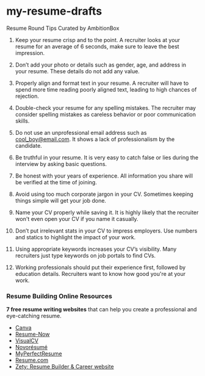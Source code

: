 # my-resume-drafts

Resume Round Tips
Curated by AmbitionBox

1) Keep your resume crisp and to the point. A recruiter looks at your resume for an average of 6 seconds, make sure to leave the best impression.

2) Don’t add your photo or details such as gender, age, and address in your resume. These details do not add any value.

3) Properly align and format text in your resume. A recruiter will have to spend more time reading poorly aligned text, leading to high chances of rejection.

4) Double-check your resume for any spelling mistakes. The recruiter may consider spelling mistakes as careless behavior or poor communication skills.

5) Do not use an unprofessional email address such as cool_boy@email.com. It shows a lack of professionalism by the candidate.

6) Be truthful in your resume. It is very easy to catch false or lies during the interview by asking basic questions.

7) Be honest with your years of experience. All information you share will be verified at the time of joining.

8) Avoid using too much corporate jargon in your CV. Sometimes keeping things simple will get your job done.

9) Name your CV properly while saving it. It is highly likely that the recruiter won't even open your CV if you name it casually.

10) Don’t put irrelevant stats in your CV to impress employers. Use numbers and statics to highlight the impact of your work.

11) Using appropriate keywords increases your CV’s visibility. Many recruiters just type keywords on job portals to find CVs.

12) Working professionals should put their experience first, followed by education details. Recruiters want to know how good you're at your work.

### Resume Building Online Resources



**7 free resume writing websites** that can help you create a professional and eye-catching resume.

* [Canva](https://www.linkedin.com/company/canva/?lipi=urn%3Ali%3Apage%3Ad_flagship3_feed%3BpjE6c829RoWmZJkd2%2B2hWw%3D%3D)
* [Resume-Now](https://www.linkedin.com/company/resume-now/?lipi=urn%3Ali%3Apage%3Ad_flagship3_feed%3BpjE6c829RoWmZJkd2%2B2hWw%3D%3D)
* [VisualCV](https://www.linkedin.com/company/visualcv/?lipi=urn%3Ali%3Apage%3Ad_flagship3_feed%3BpjE6c829RoWmZJkd2%2B2hWw%3D%3D)
* [Novorésumé](https://www.linkedin.com/company/novoresume/?lipi=urn%3Ali%3Apage%3Ad_flagship3_feed%3BpjE6c829RoWmZJkd2%2B2hWw%3D%3D)
* [MyPerfectResume](https://www.linkedin.com/company/myperfectresume/?lipi=urn%3Ali%3Apage%3Ad_flagship3_feed%3BpjE6c829RoWmZJkd2%2B2hWw%3D%3D)
* [Resume.com](https://www.linkedin.com/company/resume-com/?lipi=urn%3Ali%3Apage%3Ad_flagship3_feed%3BpjE6c829RoWmZJkd2%2B2hWw%3D%3D)
* [Zety: Resume Builder & Career website](	https://www.linkedin.com/company/zety-your-resume-builder/?lipi=urn%3Ali%3Apage%3Ad_flagship3_feed%3BpjE6c829RoWmZJkd2%2B2hWw%3D%3D)